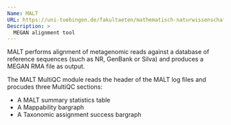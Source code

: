 ```yaml
---
Name: MALT
URL: https://uni-tuebingen.de/fakultaeten/mathematisch-naturwissenschaftliche-fakultaet/fachbereiche/informatik/lehrstuehle/algorithms-in-bioinformatics/software/malt/
Description: >
  MEGAN alignment tool
---
```


MALT performs alignment of metagenomic reads against a database of reference sequences (such as NR, GenBank or Silva) and produces a MEGAN RMA file as output.

The MALT MultiQC module reads the header of the MALT log files
and procudes three MultiQC sections:

- A MALT summary statistics table
- A Mappability bargraph
- A Taxonomic assignment success bargraph
